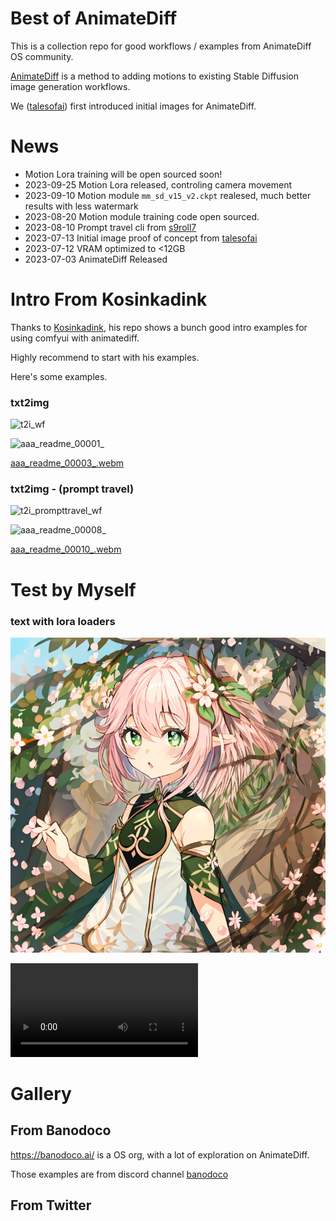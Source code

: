 # Best of AnimateDiff

This is a collection repo for good workflows / examples from AnimateDiff OS community.

[AnimateDiff](https://github.com/guoyww/AnimateDiff) is a method to adding motions to existing Stable Diffusion image generation workflows.

We ([talesofai](https://github.com/talesofai/AnimateDiff)) first introduced initial images for AnimateDiff. 


# News
- Motion Lora training will be open sourced soon!
- 2023-09-25 Motion Lora released, controling camera movement
- 2023-09-10 Motion module `mm_sd_v15_v2.ckpt` realesed, much better results with less watermark
- 2023-08-20 Motion module training code open sourced.
- 2023-08-10 Prompt travel cli from [s9roll7](https://github.com/s9roll7/animatediff-cli-prompt-travel)
- 2023-07-13 Initial image proof of concept from [talesofai](https://github.com/talesofai/AnimateDiff)
- 2023-07-12 VRAM optimized to <12GB 
- 2023-07-03 AnimateDiff Released



# Intro From Kosinkadink

Thanks to [Kosinkadink](https://github.com/Kosinkadink/ComfyUI-AnimateDiff-Evolved#samples-download-or-drag-images-of-the-workflows-into-comfyui-to-instantly-load-the-corresponding-workflows), his repo shows a bunch good intro examples for using comfyui with animatediff. 

Highly recommend to start with his examples.

Here's some examples.

### txt2img

![t2i_wf](https://github.com/Kosinkadink/ComfyUI-AnimateDiff-Evolved/assets/7365912/b1374343-7b86-453f-b6f5-9717fd8b09aa)

![aaa_readme_00001_](https://github.com/Kosinkadink/ComfyUI-AnimateDiff-Evolved/assets/7365912/adf2d591-85c4-4d84-9a6f-f7296b5b7f76)

[aaa_readme_00003_.webm](https://github.com/Kosinkadink/ComfyUI-AnimateDiff-Evolved/assets/7365912/974c77ea-47a2-422f-bea5-b080549fb17c)



### txt2img - (prompt travel)

![t2i_prompttravel_wf](https://github.com/Kosinkadink/ComfyUI-AnimateDiff-Evolved/assets/7365912/54424a3b-fb05-4119-811a-727ebcf4969a)

![aaa_readme_00008_](https://github.com/Kosinkadink/ComfyUI-AnimateDiff-Evolved/assets/7365912/8911cd93-be2a-4e20-a90b-b356fb2dbc59)

[aaa_readme_00010_.webm](https://github.com/Kosinkadink/ComfyUI-AnimateDiff-Evolved/assets/7365912/294c41fb-bd1f-4641-befe-b4fc0dc480c3)



# Test by Myself

### text with lora loaders

![nahida-img](https://github.com/huxiuhan/best-of-animatediff/blob/e981e8217f099f52e4a943093d97d8986f9cf02e/assets/nahida-img.png)

![nahida-vid](https://github.com/huxiuhan/best-of-animatediff/blob/e981e8217f099f52e4a943093d97d8986f9cf02e/assets/nahida-vid.webm)

# Gallery

## From Banodoco

https://banodoco.ai/ is a OS org, with a lot of exploration on AnimateDiff.

Those examples are from discord channel [banodoco](https://discord.com/channels/1076117621407223829)


## From Twitter 
